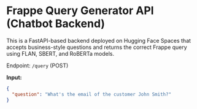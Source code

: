 # Frappe Query Generator API (Chatbot Backend)

This is a FastAPI-based backend deployed on Hugging Face Spaces that accepts business-style questions and returns the correct Frappe query using FLAN, SBERT, and RoBERTa models.

Endpoint: `/query` (POST)

**Input:**
```json
{
  "question": "What's the email of the customer John Smith?"
}
